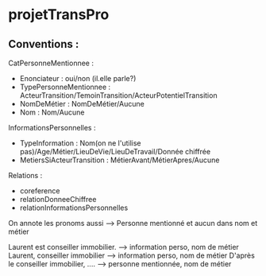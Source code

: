 # projetTransPro

## Conventions : 

CatPersonneMentionnee : 
- Enonciateur : oui/non (il.elle parle?)
- TypePersonneMentionnee : ActeurTransition/TemoinTransition/ActeurPotentielTransition
- NomDeMétier : NomDeMétier/Aucune
- Nom : Nom/Aucune

InformationsPersonnelles : 
- TypeInformation : Nom(on ne l'utilise pas)/Age/Métier/LieuDeVie/LieuDeTravail/Donnée chiffrée
- MetiersSiActeurTransition : MétierAvant/MétierApres/Aucune

Relations : 
- coreference
- relationDonneeChiffree
- relationInformationsPersonnelles

On annote les pronoms aussi --> Personne mentionné et aucun dans nom et métier

Laurent est conseiller immobilier. --> information perso, nom de métier
Laurent, conseiller immobilier --> information perso, nom de métier
D'après le conseiller immobilier, .... --> personne mentionnée, nom de métier